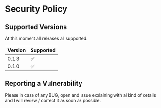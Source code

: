 # Security Policy

## Supported Versions

At this moment all releases all supported.

| Version | Supported          |
| ------- | ------------------ |
| 0.1.3   | :white_check_mark: |
| 0.1.0   | :white_check_mark: |

## Reporting a Vulnerability

Please in case of any BUG, open and issue explaining with al kind of details
and I will review / correct it as soon as possible.
